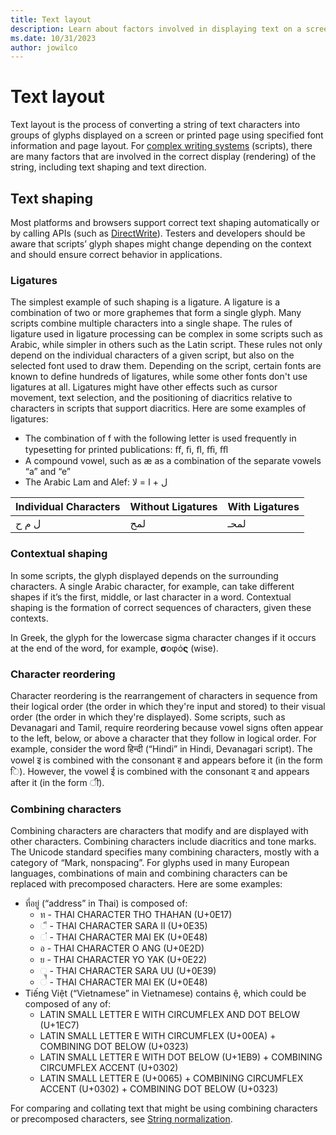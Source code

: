 ```yaml
---
title: Text layout
description: Learn about factors involved in displaying text on a screen or printed page.
ms.date: 10/31/2023
author: jowilco
---
```


# Text layout

Text layout is the process of converting a string of text characters into groups of glyphs displayed on a screen or printed page using specified font information and page layout. For [complex writing systems](../reference/universal-shaping-engine.md) (scripts), there are many factors that are involved in the correct display (rendering) of the string, including text shaping and text direction.

## Text shaping

Most platforms and browsers support correct text shaping automatically or by calling APIs (such as [DirectWrite](/windows/win32/directwrite)). Testers and developers should be aware that scripts’ glyph shapes might change depending on the context and should ensure correct behavior in applications.

### Ligatures

The simplest example of such shaping is a ligature. A ligature is a combination of two or more graphemes that form a single glyph. Many scripts combine multiple characters into a single shape. The rules of ligature used in ligature processing can be complex in some scripts such as Arabic, while simpler in others such as the Latin script. These rules not only depend on the individual characters of a given script, but also on the selected font used to draw them. Depending on the script, certain fonts are known to define hundreds of ligatures, while some other fonts don't use ligatures at all. Ligatures might have other effects such as cursor movement, text selection, and the positioning of diacritics relative to characters in scripts that support diacritics. Here are some examples of ligatures:

- The combination of f with the following letter is used frequently in typesetting for printed publications: ﬀ, ﬁ, ﬂ, ﬃ, ﬄ
- A compound vowel, such as æ as a combination of the separate vowels “a” and “e”
- The Arabic Lam and Alef: ل + ا = لا

| Individual Characters | Without Ligatures | With Ligatures |
| --------------------- | ----------------- | --------------- |
| ل م ح |  لمح | لمحـ |

### Contextual shaping

In some scripts, the glyph displayed depends on the surrounding characters. A single Arabic character, for example, can take different shapes if it’s the first, middle, or last character in a word. Contextual shaping is the formation of correct sequences of characters, given these contexts.

In Greek, the glyph for the lowercase sigma character changes if it occurs at the end of the word, for example, **σ**οφό**ς** (wise).

### Character reordering

Character reordering is the rearrangement of characters in sequence from their logical order (the order in which they're input and stored) to their visual order (the order in which they're displayed).
Some scripts, such as Devanagari and Tamil, require reordering because vowel signs often appear to the left, below, or above a character that they follow in logical order. For example, consider the word हिन्दी (“Hindi” in Hindi, Devanagari script). The vowel इ is combined with the consonant ह and appears before it (in the form ि). However, the vowel ई is combined with the consonant द and appears after it (in the form ी).

### Combining characters

Combining characters are characters that modify and are displayed with other characters. Combining characters include diacritics and tone marks. The Unicode standard specifies many combining characters, mostly with a category of “Mark, nonspacing”. For glyphs used in many European languages, combinations of main and combining characters can be replaced with precomposed characters. Here are some examples:

- ที่อยู่ (“address” in Thai) is composed of:
  - ท - THAI CHARACTER THO THAHAN (U+0E17)
  - ◌ี - THAI CHARACTER SARA II (U+0E35)
  - ◌่ - THAI CHARACTER MAI EK (U+0E48)
  - อ - THAI CHARACTER O ANG (U+0E2D)
  - ย - THAI CHARACTER YO YAK (U+0E22)
  - ◌ู - THAI CHARACTER SARA UU (U+0E39)
  - ◌่ - THAI CHARACTER MAI EK (U+0E48)
- Tiếng Việt (“Vietnamese” in Vietnamese) contains ệ, which could be composed of any of:
  - LATIN SMALL LETTER E WITH CIRCUMFLEX AND DOT BELOW (U+1EC7)
  - LATIN SMALL LETTER E WITH CIRCUMFLEX (U+00EA) + COMBINING DOT BELOW (U+0323)
  - LATIN SMALL LETTER E WITH DOT BELOW (U+1EB9) + COMBINING CIRCUMFLEX ACCENT (U+0302)
  - LATIN SMALL LETTER E (U+0065) + COMBINING CIRCUMFLEX ACCENT (U+0302) + COMBINING DOT BELOW (U+0323)

For comparing and collating text that might be using combining characters or precomposed characters, see [String normalization](../text/text-normalization.md).
